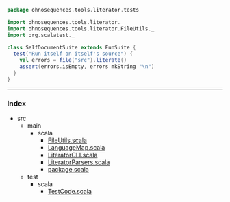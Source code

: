 
```scala
package ohnosequences.tools.literator.tests

import ohnosequences.tools.literator._
import ohnosequences.tools.literator.FileUtils._
import org.scalatest._

class SelfDocumentSuite extends FunSuite {
  test("Run itself on itself's source") {
    val errors = file("src").literate()
    assert(errors.isEmpty, errors mkString "\n")
  }
}

```


------

### Index

+ src
  + main
    + scala
      + [FileUtils.scala](../../main/scala/FileUtils.scala.md)
      + [LanguageMap.scala](../../main/scala/LanguageMap.scala.md)
      + [LiteratorCLI.scala](../../main/scala/LiteratorCLI.scala.md)
      + [LiteratorParsers.scala](../../main/scala/LiteratorParsers.scala.md)
      + [package.scala](../../main/scala/package.scala.md)
  + test
    + scala
      + [TestCode.scala](TestCode.scala.md)
